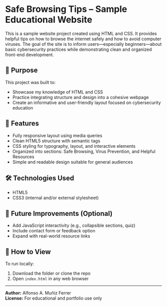 # Safe Browsing Tips – Sample Educational Website

This is a sample website project created using HTML and CSS. It provides helpful tips on how to browse the internet safely and how to avoid computer viruses. The goal of the site is to inform users—especially beginners—about basic cybersecurity practices while demonstrating clean and organized front-end development.

## 🧠 Purpose

This project was built to:

- Showcase my knowledge of HTML and CSS
- Practice integrating structure and design into a cohesive webpage
- Create an informative and user-friendly layout focused on cybersecurity education

## 📐 Features

- Fully responsive layout using media queries
- Clean HTML5 structure with semantic tags
- CSS styling for typography, layout, and interactive elements
- Organized into sections: Safe Browsing, Virus Prevention, and Helpful Resources
- Simple and readable design suitable for general audiences

## 🛠️ Technologies Used

- HTML5
- CSS3 (internal and/or external stylesheet)

## 🧩 Future Improvements (Optional)

- Add JavaScript interactivity (e.g., collapsible sections, quiz)
- Include contact form or feedback option
- Expand with real-world resource links

## 📂 How to View

To run locally:
1. Download the folder or clone the repo
2. Open `index.html` in any web browser

---

**Author:** Alfonso A. Muñiz Ferrer  
**License:** For educational and portfolio use only  
